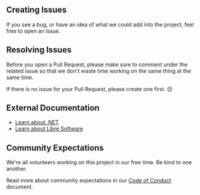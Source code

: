 ## Creating Issues

If you see a bug, or have an idea of what we could add into the project, feel free to open an issue.

## Resolving Issues

Before you open a Pull Request, please make sure to comment under the related issue so that we don't waste time working on the same thing at the same time.

If there is no issue for your Pull Request, please create one first. 😊

## External Documentation

- [Learn about .NET](https://dotnet.microsoft.com/)
- [Learn about Libre Software](https://www.fsf.org/)

## Community Expectations

We're all volunteers working on this project in our free time. Be kind to one another.

Read more about community expectations in our [Code of Conduct](CODE_OF_CONDUCT.md) document.
